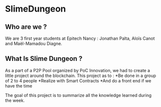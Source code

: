 # SlimeDungeon

## Who are we ?
We are 3 first year students at Epitech Nancy : Jonathan Palta, Aloïs Canot and Maël-Mamadou Diagne.

## What Is Slime Dungeon ?
As a part of a P2P Pool organized by PoC Innovation, we had to create a little project around the blockchain.
This project as to :
*Be done in a group of 2 to 4 people *Realize with Smart Contracts *And do a front end if we have the time

The goal of this project is to summarize all the knowledge learned during the week.
